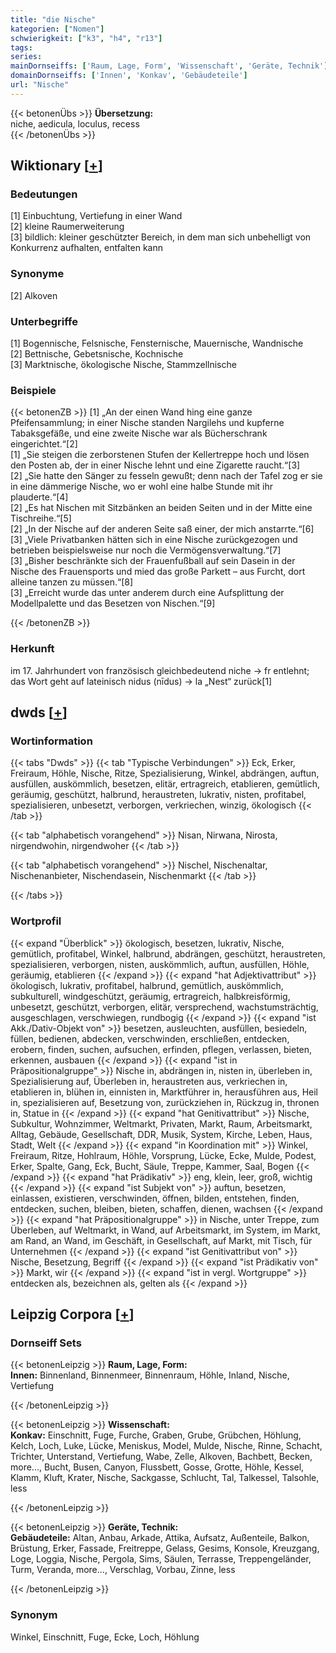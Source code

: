 ```yaml
---
title: "die Nische"
kategorien: ["Nomen"]
schwierigkeit: ["k3", "h4", "r13"]
tags:
series:
mainDornseiffs: ['Raum, Lage, Form', 'Wissenschaft', 'Geräte, Technik']
domainDornseiffs: ['Innen', 'Konkav', 'Gebäudeteile']
url: "Nische"
---
```


{{< betonenÜbs >}}
**Übersetzung:**  
niche, aedicula, loculus, recess  
{{< /betonenÜbs >}}

## Wiktionary [[+](https://de.wiktionary.org/wiki/Nische)]

### Bedeutungen
[1] Einbuchtung, Vertiefung in einer Wand  
[2] kleine Raumerweiterung  
[3] bildlich: kleiner geschützter Bereich, in dem man sich unbehelligt von Konkurrenz aufhalten, entfalten kann  

### Synonyme
[2] Alkoven  

### Unterbegriffe
[1] Bogennische, Felsnische, Fensternische, Mauernische, Wandnische  
[2] Bettnische, Gebetsnische, Kochnische  
[3] Marktnische, ökologische Nische, Stammzellnische  

### Beispiele
{{< betonenZB >}}
[1] „An der einen Wand hing eine ganze Pfeifensammlung; in einer Nische standen Nargilehs und kupferne Tabaksgefäße, und eine zweite Nische war als Bücherschrank eingerichtet.“[2]  
[1] „Sie steigen die zerborstenen Stufen der Kellertreppe hoch und lösen den Posten ab, der in einer Nische lehnt und eine Zigarette raucht.“[3]  
[2] „Sie hatte den Sänger zu fesseln gewußt; denn nach der Tafel zog er sie in eine dämmerige Nische, wo er wohl eine halbe Stunde mit ihr plauderte.“[4]  
[2] „Es hat Nischen mit Sitzbänken an beiden Seiten und in der Mitte eine Tischreihe.“[5]  
[2] „In der Nische auf der anderen Seite saß einer, der mich anstarrte.“[6]  
[3] „Viele Privatbanken hätten sich in eine Nische zurückgezogen und betrieben beispielsweise nur noch die Vermögensverwaltung.“[7]  
[3] „Bisher beschränkte sich der Frauenfußball auf sein Dasein in der Nische des Frauensports und mied das große Parkett – aus Furcht, dort alleine tanzen zu müssen.“[8]  
[3] „Erreicht wurde das unter anderem durch eine Aufsplittung der Modellpalette und das Besetzen von Nischen.“[9]  

{{< /betonenZB >}}
### Herkunft
im 17. Jahrhundert von französisch gleichbedeutend niche → fr entlehnt; das Wort geht auf lateinisch nidus (nīdus) → la „Nest“ zurück[1]  



## dwds [[+](https://www.dwds.de/wb/Nische)]

### Wortinformation
{{< tabs "Dwds" >}}
{{< tab "Typische Verbindungen" >}}
Eck, Erker, Freiraum, Höhle, Nische, Ritze, Spezialisierung, Winkel, abdrängen, auftun, ausfüllen, auskömmlich, besetzen, elitär, ertragreich, etablieren, gemütlich, geräumig, geschützt, halbrund, heraustreten, lukrativ, nisten, profitabel, spezialisieren, unbesetzt, verborgen, verkriechen, winzig, ökologisch
{{< /tab >}}

{{< tab "alphabetisch vorangehend" >}}
Nisan, Nirwana, Nirosta, nirgendwohin, nirgendwoher
{{< /tab >}}

{{< tab "alphabetisch vorangehend" >}}
Nischel, Nischenaltar, Nischenanbieter, Nischendasein, Nischenmarkt
{{< /tab >}}

{{< /tabs >}}

### Wortprofil
{{< expand "Überblick" >}} ökologisch, besetzen, lukrativ, Nische, gemütlich, profitabel, Winkel, halbrund, abdrängen, geschützt, heraustreten, spezialisieren, verborgen, nisten, auskömmlich, auftun, ausfüllen, Höhle, geräumig, etablieren {{< /expand >}}
{{< expand "hat Adjektivattribut" >}} ökologisch, lukrativ, profitabel, halbrund, gemütlich, auskömmlich, subkulturell, windgeschützt, geräumig, ertragreich, halbkreisförmig, unbesetzt, geschützt, verborgen, elitär, versprechend, wachstumsträchtig, ausgeschlagen, verschwiegen, rundbogig {{< /expand >}}
{{< expand "ist Akk./Dativ-Objekt von" >}} besetzen, ausleuchten, ausfüllen, besiedeln, füllen, bedienen, abdecken, verschwinden, erschließen, entdecken, erobern, finden, suchen, aufsuchen, erfinden, pflegen, verlassen, bieten, erkennen, ausbauen {{< /expand >}}
{{< expand "ist in Präpositionalgruppe" >}} Nische in, abdrängen in, nisten in, überleben in, Spezialisierung auf, Überleben in, heraustreten aus, verkriechen in, etablieren in, blühen in, einnisten in, Marktführer in, herausführen aus, Heil in, spezialisieren auf, Besetzung von, zurückziehen in, Rückzug in, thronen in, Statue in {{< /expand >}}
{{< expand "hat Genitivattribut" >}} Nische, Subkultur, Wohnzimmer, Weltmarkt, Privaten, Markt, Raum, Arbeitsmarkt, Alltag, Gebäude, Gesellschaft, DDR, Musik, System, Kirche, Leben, Haus, Stadt, Welt {{< /expand >}}
{{< expand "in Koordination mit" >}} Winkel, Freiraum, Ritze, Hohlraum, Höhle, Vorsprung, Lücke, Ecke, Mulde, Podest, Erker, Spalte, Gang, Eck, Bucht, Säule, Treppe, Kammer, Saal, Bogen {{< /expand >}}
{{< expand "hat Prädikativ" >}} eng, klein, leer, groß, wichtig {{< /expand >}}
{{< expand "ist Subjekt von" >}} auftun, besetzen, einlassen, existieren, verschwinden, öffnen, bilden, entstehen, finden, entdecken, suchen, bleiben, bieten, schaffen, dienen, wachsen {{< /expand >}}
{{< expand "hat Präpositionalgruppe" >}} in Nische, unter Treppe, zum Überleben, auf Weltmarkt, in Wand, auf Arbeitsmarkt, im System, im Markt, am Rand, an Wand, im Geschäft, in Gesellschaft, auf Markt, mit Tisch, für Unternehmen {{< /expand >}}
{{< expand "ist Genitivattribut von" >}} Nische, Besetzung, Begriff {{< /expand >}}
{{< expand "ist Prädikativ von" >}} Markt, wir {{< /expand >}}
{{< expand "ist in vergl. Wortgruppe" >}} entdecken als, bezeichnen als, gelten als {{< /expand >}}

## Leipzig Corpora [[+](https://corpora.uni-leipzig.de/en/res?word=Nische&corpusId=deu_newscrawl-public_2018)]

### Dornseiff Sets
{{< betonenLeipzig >}}
**Raum, Lage, Form:**  
**Innen:** Binnenland, Binnenmeer, Binnenraum, Höhle, Inland, Nische, Vertiefung  

{{< /betonenLeipzig >}}


{{< betonenLeipzig >}}
**Wissenschaft:**  
**Konkav:** Einschnitt, Fuge, Furche, Graben, Grube, Grübchen, Höhlung, Kelch, Loch, Luke, Lücke, Meniskus, Model, Mulde, Nische, Rinne, Schacht, Trichter, Unterstand, Vertiefung, Wabe, Zelle, Alkoven, Bachbett, Becken, more..., Bucht, Busen, Canyon, Flussbett, Gosse, Grotte, Höhle, Kessel, Klamm, Kluft, Krater, Nische, Sackgasse, Schlucht, Tal, Talkessel, Talsohle, less  

{{< /betonenLeipzig >}}


{{< betonenLeipzig >}}
**Geräte, Technik:**  
**Gebäudeteile:** Altan, Anbau, Arkade, Attika, Aufsatz, Außenteile, Balkon, Brüstung, Erker, Fassade, Freitreppe, Gelass, Gesims, Konsole, Kreuzgang, Loge, Loggia, Nische, Pergola, Sims, Säulen, Terrasse, Treppengeländer, Turm, Veranda, more..., Verschlag, Vorbau, Zinne, less  

{{< /betonenLeipzig >}}

### Synonym
Winkel, Einschnitt, Fuge, Ecke, Loch, Höhlung

